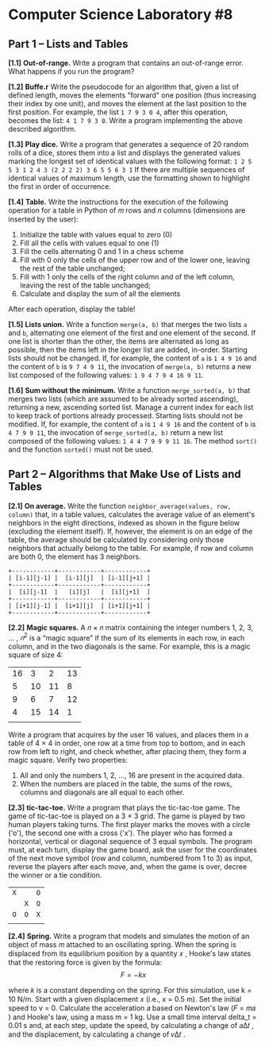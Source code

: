 # Computer Science Laboratory \#8

## Part 1 – Lists and Tables

**[1.1]** **Out-of-range.**
Write a program that contains an out-of-range error. What happens if you run the program?

**[1.2]** **Buffe.r**
Write the pseudocode for an algorithm that, given a list of defined length, moves the
elements "forward" one position (thus increasing their index by one unit), and moves the element at
the last position to the first position. For example, the list `1 7 9 3 0 4`, after this operation,
becomes the list: `4 1 7 9 3 0`. Write a program implementing the above described algorithm.


**[1.3]** **Play dice.**
Write a program that generates a sequence of 20 random rolls of a dice, stores them into a list and displays the generated values marking the longest set of identical values with the following format:
`1 2 5 5 3 1 2 4 3 (2 2 2 2) 3 6 5 5 6 3 1`
If there are multiple sequences of identical values of maximum length, use the formatting shown to highlight the first in order of occurrence.

**[1.4]** **Table.** Write the instructions for the execution of the following operation for a table in Python of 𝑚 rows and 𝑛 columns (dimensions are inserted by the user): 

1. Initialize the table with values equal to zero (0)
2. Fill all the cells with values equal to one (1)
3. Fill the cells alternating 0 and 1 in a chess scheme
4. Fill with 0 only the cells of the upper row and of the lower one, leaving the rest of the table unchanged;
5. Fill with 1 only the cells of the right column and of the left column, leaving the rest of the table unchanged;
6. Calculate and display the sum of all the elements

After each operation, display the table!

**[1.5]** **Lists union.** 
Write a function `merge(a, b)` that merges the two lists `a` and `b`, alternating
one element of the first and one element of the second. If one list is shorter than the other, the
items are alternated as long as possible, then the items left in the longer list are added, in-order. Starting lists should not be changed. If, for example, the content of `a` is `1 4 9 16`
and the content of `b` is `9 7 4 9 11`, the invocation of `merge(a, b)` returns a new list composed
of the following values: `1 9 4 7 9 4 16 9 11`. 


**[1.6]** **Sum without the minimum.** Write a function `merge_sorted(a, b)` that merges two lists (which
are assumed to be already sorted ascending), returning a new, ascending sorted list. Manage a
current index for each list to keep track of portions already processed. Starting lists should not be
modified. If, for example, the content of `a` is `1 4 9 16` and the content of `b` is `4 7 9 9 11`, the
invocation of `merge_sorted(a, b)` return a new list composed of the following values: `1 4 4 7 9 9 9 11 16`. The method `sort()` and the function `sorted()` must not be used. 

## Part 2 – Algorithms that Make Use of Lists and Tables

**[2.1]** **On average.** Write the function `neighbor_average(values, row, column)` that, in a
table values, calculates the average value of an element's neighbors in the eight directions,
indexed as shown in the figure below (excluding the element itself). If, however, the element is on
an edge of the table, the average should be calculated by considering only those neighbors that
actually belong to the table. For example, if row and column are both 0, the element has 3
neighbors. 

```
+------------+------------+------------+
| [i-1][j-1] |  [i-1][j]  | [i-1][j+1] |
+------------+------------+------------+
|  [i][j-1]  |   [i][j]   |  [i][j+1]  |
+------------+------------+------------+
| [i+1][j-1] |  [i+1][j]  | [i+1][j+1] |
+------------+------------+------------+
```

**[2.2]** **Magic squares.** A 𝑛 × 𝑛 matrix containing the integer numbers 1, 2, 3, ... , $𝑛^2$ is a “magic
square” if the sum of its elements in each row, in each column, and in the two diagonals is the same.
For example, this is a magic square of size 4:

|    |    |    |    |
|----|----|----|----|
| 16 |  3 |  2 | 13 |
|  5 | 10 | 11 |  8 |
|  9 |  6 |  7 | 12 |
|  4 | 15 | 14 |  1 |
|    |    |    |    |

Write a program that acquires by the user 16 values, and places them in a table of 4 × 4 in order,
one row at a time from top to bottom, and in each row from left to right, and check whether, after
placing them, they form a magic square. Verify two properties:

1. All and only the numbers 1, 2, ..., 16 are present in the acquired data.
2. When the numbers are placed in the table, the sums of the rows, columns and diagonals are
all equal to each other.

**[2.3]** **tic-tac-toe.**  Write a program that plays the tic-tac-toe game. The game of tic-tac-toe is played on a 3 × 3 grid. The game is played by two human players taking turns. The first player marks the moves with a circle ('o'), the second one with a cross ('x'). The player who has formed a horizontal, vertical or diagonal sequence of 3 equal symbols. The program must, at each turn, display the game board, ask the user for the coordinates of the next move symbol (row and column, numbered from 1 to 3) as input, reverse the players after each move, and, when the game is over,
decree the winner or a tie condition.

|     |     |     |
|-----|-----|-----|
| `X` |     | `O` |
|     | `X` | `O` |
| `O` | `O` | `X` |
|     |     |     |

**[2.4]** **Spring.**  Write a program that models and simulates the motion of an object of mass 𝑚
attached to an oscillating spring. When the spring is displaced from its equilibrium position by a
quantity 𝑥 , Hooke's law states that the restoring force is given by the formula: 
$$F = -kx $$

where 𝑘 is a constant depending on the spring. For this simulation, use k = 10 N/m. Start with a
given displacement 𝑥 (i.e., x = 0.5 m). Set the initial speed to v = 0. Calculate the acceleration
𝑎 based on Newton's law (𝐹 = 𝑚𝑎 ) and Hooke's law, using a mass m = 1 kg. Use a small time
interval delta_t = 0.01 s and, at each step, update the speed, by calculating a change of 𝑎Δ𝑡 ,
and the displacement, by calculating a change of 𝑣Δ𝑡 .